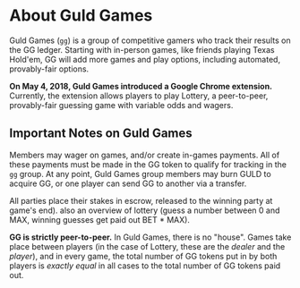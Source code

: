 # About Guld Games

Guld Games (`gg`) is a group of competitive gamers who track their results on the GG ledger. Starting with in-person games, like friends playing Texas Hold'em, GG will add more games and play options, including automated, provably-fair options.

**On May 4, 2018, Guld Games introduced a Google Chrome extension.** Currently, the extension allows players to play Lottery, a peer-to-peer, provably-fair guessing game with variable odds and wagers.

## Important Notes on Guld Games

Members may wager on games, and/or create in-games payments. All of these payments must be made in the GG token to qualify for tracking in the `gg` group. At any point, Guld Games group members may burn GULD to acquire GG, or one player can send GG to another via a transfer.

All parties place their stakes in escrow, released to the winning party at game's end). also an overview of lottery (guess a number between 0 and MAX, winning guesses get paid out BET * MAX).

**GG is strictly peer-to-peer.** In Guld Games, there is no "house". Games take place between players (in the case of Lottery, these are the *dealer* and the *player*), and in every game, the total number of GG tokens put in by both players is *exactly equal* in all cases to the total number of GG tokens paid out.